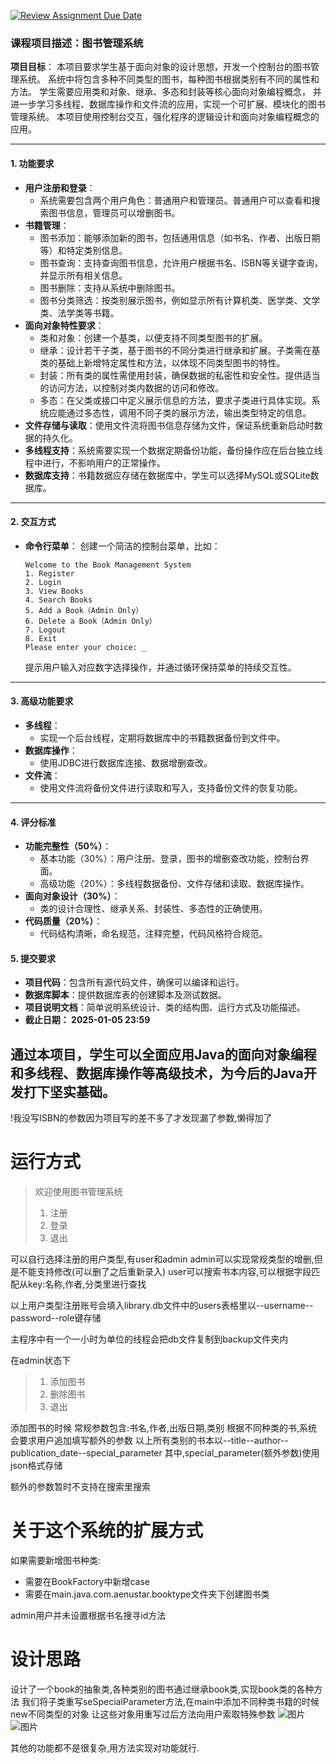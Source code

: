 [![Review Assignment Due Date](https://classroom.github.com/assets/deadline-readme-button-22041afd0340ce965d47ae6ef1cefeee28c7c493a6346c4f15d667ab976d596c.svg)](https://classroom.github.com/a/vp7WYENx)
### 课程项目描述：图书管理系统

**项目目标**：
本项目要求学生基于面向对象的设计思想，开发一个控制台的图书管理系统。
系统中将包含多种不同类型的图书，每种图书根据类别有不同的属性和方法。
学生需要应用类和对象、继承、多态和封装等核心面向对象编程概念，
并进一步学习多线程、数据库操作和文件流的应用，实现一个可扩展、模块化的图书管理系统。
本项目使用控制台交互，强化程序的逻辑设计和面向对象编程概念的应用。


---

#### 1. **功能要求**
   - **用户注册和登录**：
     - 系统需要包含两个用户角色：普通用户和管理员。普通用户可以查看和搜索图书信息，管理员可以增删图书。
   - **书籍管理**：
     - 图书添加：能够添加新的图书，包括通用信息（如书名、作者、出版日期等）和特定类别信息。
     - 图书查询：支持查询图书信息，允许用户根据书名、ISBN等关键字查询，并显示所有相关信息。
     - 图书删除：支持从系统中删除图书。
     - 图书分类筛选：按类别展示图书，例如显示所有计算机类、医学类、文学类、法学类等书籍。
   - **面向对象特性要求**：
     - 类和对象：创建一个基类，以便支持不同类型图书的扩展。
     - 继承：设计若干子类，基于图书的不同分类进行继承和扩展。子类需在基类的基础上新增特定属性和方法，以体现不同类型图书的特性。
     - 封装：所有类的属性需使用封装，确保数据的私密性和安全性。提供适当的访问方法，以控制对类内数据的访问和修改。
     - 多态：在父类或接口中定义展示信息的方法，要求子类进行具体实现。系统应能通过多态性，调用不同子类的展示方法，输出类型特定的信息。
   - **文件存储与读取**：使用文件流将图书信息存储为文件，保证系统重新启动时数据的持久化。
   - **多线程支持**：系统需要实现一个数据定期备份功能，备份操作应在后台独立线程中进行，不影响用户的正常操作。
   - **数据库支持**：书籍数据应存储在数据库中，学生可以选择MySQL或SQLite数据库。
---

#### 2. 交互方式
- **命令行菜单**：
   创建一个简洁的控制台菜单，比如：

   ```
   Welcome to the Book Management System
   1. Register
   2. Login
   3. View Books
   4. Search Books
   5. Add a Book（Admin Only）
   6. Delete a Book（Admin Only）
   7. Logout
   8. Exit
   Please enter your choice: _
   ```
   提示用户输入对应数字选择操作，并通过循环保持菜单的持续交互性。

---

#### 3. **高级功能要求**
   - **多线程**：
     - 实现一个后台线程，定期将数据库中的书籍数据备份到文件中。
   - **数据库操作**：
     - 使用JDBC进行数据库连接、数据增删查改。
   - **文件流**：
     - 使用文件流将备份文件进行读取和写入，支持备份文件的恢复功能。

---

#### 4. **评分标准**
   - **功能完整性（50%）**：
     - 基本功能（30%）：用户注册、登录，图书的增删查改功能，控制台界面。
     - 高级功能（20%）：多线程数据备份、文件存储和读取、数据库操作。
   - **面向对象设计（30%）**：
     - 类的设计合理性、继承关系、封装性、多态性的正确使用。
   - **代码质量（20%）**：
     - 代码结构清晰，命名规范，注释完整，代码风格符合规范。

#### 5. **提交要求**
   - **项目代码**：包含所有源代码文件，确保可以编译和运行。
   - **数据库脚本**：提供数据库表的创建脚本及测试数据。
   - **项目说明文档**：简单说明系统设计、类的结构图、运行方式及功能描述。
   - **截止日期： 2025-01-05 23:59**

通过本项目，学生可以全面应用Java的面向对象编程和多线程、数据库操作等高级技术，为今后的Java开发打下坚实基础。
---
!我没写ISBN的参数因为项目写的差不多了才发现漏了参数,懒得加了

# 运行方式
>欢迎使用图书管理系统
>1. 注册
>2. 登录
>3. 退出

可以自行选择注册的用户类型,有user和admin
admin可以实现常规类型的增删,但是不能支持修改(可以删了之后重新录入)
user可以搜索书本内容,可以根据字段匹配从key:名称,作者,分类里进行查找

以上用户类型注册账号会填入library.db文件中的users表格里以--username--password--role键存储

主程序中有一个一小时为单位的线程会把db文件复制到backup文件夹内


在admin状态下
>1. 添加图书
>2. 删除图书
>3. 退出

添加图书的时候
常规参数包含:书名,作者,出版日期,类别
根据不同种类的书,系统会要求用户追加填写额外的参数
以上所有类别的书本以--title--author--publication_date--special_parameter
其中,special_parameter(额外参数)使用json格式存储

额外的参数暂时不支持在搜索里搜索

# 关于这个系统的扩展方式
如果需要新增图书种类:

- 需要在BookFactory中新增case
- 需要在main.java.com.aenustar.booktype文件夹下创建图书类

admin用户并未设置根据书名搜寻id方法



# 设计思路
设计了一个book的抽象类,各种类别的图书通过继承book类,实现book类的各种方法
我们将子类重写seSpecialParameter方法,在main中添加不同种类书籍的时候new不同类型的对象
让这些对象用重写过后方法向用户索取特殊参数
![图片](图书管理系统用户操作演示流程.png)
![图片](图书管理系统uml结构图.png)

其他的功能都不是很复杂,用方法实现对功能就行.
